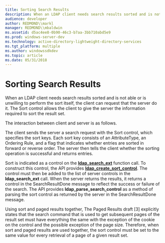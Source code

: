 ```yaml
---
title: Sorting Search Results
description: When an LDAP client needs search results sorted and is not able or is unwilling to perform the sort itself, the client can request that the server do it.
audience: developer
author: REDMOND\\markl
manager: REDMOND\\mbaldwin
ms.assetid: d5ac4ee8-0b90-46c3-b7aa-3bb710abd5e9
ms.prod: windows-server-dev
ms.technology: active-directory-lightweight-directory-services
ms.tgt_platform: multiple
ms.author: windowssdkdev
ms.topic: article
ms.date: 05/31/2018
---
```


# Sorting Search Results

When an LDAP client needs search results sorted and is not able or is unwilling to perform the sort itself, the client can request that the server do it. The Sort control allows the client to give the server the information required to sort the result set.

The interaction between client and server is as follows.

The client sends the server a search request with the Sort control, which specifies the sort keys. Each sort key consists of an AttributeType, an Ordering Rule, and a flag that indicates whether entries are sorted in forward or reverse order. The server then tells the client whether the sorting operation is successful and returns entries.

Sort is indicated as a control on the [**ldap\_search\_ext**](/previous-versions/windows/desktop/api/Winldap/nf-winldap-ldap_search_ext) function call. To construct this control, the API provides [**ldap\_create\_sort\_control**](/previous-versions/windows/desktop/api/Winldap/nf-winldap-ldap_create_sort_control). The control must then be added to the list of server controls in the **ldap\_search\_ext** call. When the server returns the results, it returns a control in the SearchResultDone message to reflect the success or failure of the search. The API provides **ldap\_parse\_search\_control** as a method of parsing the sort control as returned by the server in the SearchResultDone message.

Using sort and paged results together, The Paged Results draft \[3\] explicitly states that the search command that is used to get subsequent pages of the result set must have everything the same with the exception of the cookie on the control and the possible exception of the page size. Therefore, when sort and paged results are used together, the sort control must be set to the same value for every retrieval of a page of a given result set.

 

 




